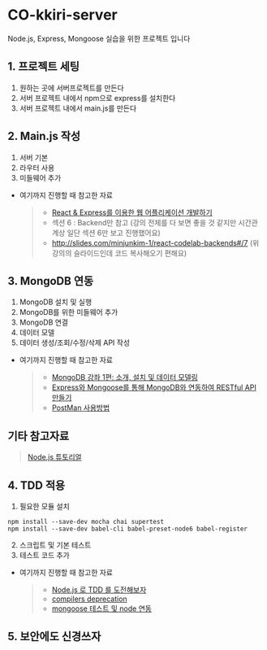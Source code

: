 # CO-kkiri-server

Node.js, Express, Mongoose 실습을 위한 프로젝트 입니다




## 1. 프로젝트 세팅
1. 원하는 곳에 서버프로젝트를 만든다
2. 서버 프로젝트 내에서 npm으로 express를 설치한다
3. 서버 프로젝트 내에서 main.js를 만든다

## 2. Main.js 작성
1. 서버 기본
2. 라우터 사용
3. 미들웨어 추가

+ 여기까지 진행할 때 참고한 자료
  > + [React & Express를 이용한 웹 어플리케이션 개발하기](https://www.inflearn.com/course/react-%EA%B0%95%EC%A2%8C-velopert/lecture/4169)
  > + 섹션 6 : Backend만 참고 (강의 전체를 다 보면 좋을 것 같지만 시간관계상 일단 섹션 6만 보고 진행했어요)
  > + <http://slides.com/minjunkim-1/react-codelab-backends#/7> (위 강의의 슬라이드인데 코드 복사해오기 편해요)


## 3. MongoDB 연동
1. MongoDB 설치 및 실행
2. MongoDB를 위한 미들웨어 추가
3. MongoDB 연결
4. 데이터 모델
5. 데이터 생성/조회/수정/삭제 API 작성

+ 여기까지 진행할 때 참고한 자료
  > + [MongoDB 강좌 1편: 소개, 설치 및 데이터 모델링](https://velopert.com/436)
  > + [Express와 Mongoose를 통해 MongoDB와 연동하여 RESTful API 만들기](https://velopert.com/594)
  > + [PostMan 사용방법](https://meetup.toast.com/posts/107)


## 기타 참고자료
  > [Node.js 튜토리얼](https://poiemaweb.com/nodejs-basics)


## 4. TDD 적용
1. 필요한 모듈 설치
```
npm install --save-dev mocha chai supertest
npm install --save-dev babel-cli babel-preset-node6 babel-register
```
2. 스크립트 및 기본 테스트
3. 테스트 코드 추가

+ 여기까지 진행할 때 참고한 자료
  > + [Node.js 로 TDD 를 도전해보자](https://seokjun.kim/node-js-tdd/)
  > + [compilers deprecation](https://github.com/mochajs/mocha/wiki/compilers-deprecation)
  > + [mongoose 테스트 및 node 연동](https://harrythegreat.tistory.com/entry/mongoose-%ED%85%8C%EC%8A%A4%ED%8A%B8-%EB%B0%8F-node-%EC%97%B0%EB%8F%99)

## 5. 보안에도 신경쓰자

